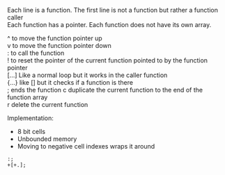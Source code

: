 Each line is a function. The first line is not a function but rather a function caller   
Each function has a pointer. Each function does not have its own array.   

^ to move the function pointer up   
v to move the function pointer down   
: to call the function   
! to reset the pointer of the current function pointed to by the function pointer   
[...] Like a normal loop but it works in the caller function    
{...} like [] but it checks if a function is there  
; ends the function
c duplicate the current function to the end of the function array  
r delete the current function   

Implementation: 
 - 8 bit cells
 - Unbounded memory 
 - Moving to negative cell indexes wraps it around 
```brainfuck
:;  
+[+.];  
```

